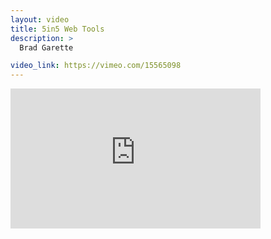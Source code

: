 ```yaml
---
layout: video
title: 5in5 Web Tools
description: >
  Brad Garette

video_link: https://vimeo.com/15565098
---
```

<iframe src="https://player.vimeo.com/video/15565098?title=0&byline=0&portrait=0&badge=0&autopause=0&player_id=0" width="400" height="224" frameborder="0" title="5in5 Web Tools" webkitallowfullscreen mozallowfullscreen allowfullscreen></iframe>